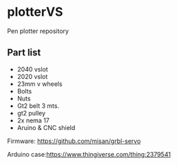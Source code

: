 # plotterVS
Pen plotter repository
## Part list
* 2040 vslot
* 2020 vslot
* 23mm v wheels
* Bolts
* Nuts
* Gt2 belt 3 mts.
* gt2 pulley
* 2x nema 17
* Aruino & CNC shield


Firmware:
https://github.com/misan/grbl-servo

Arduino case:https://www.thingiverse.com/thing:2379541
